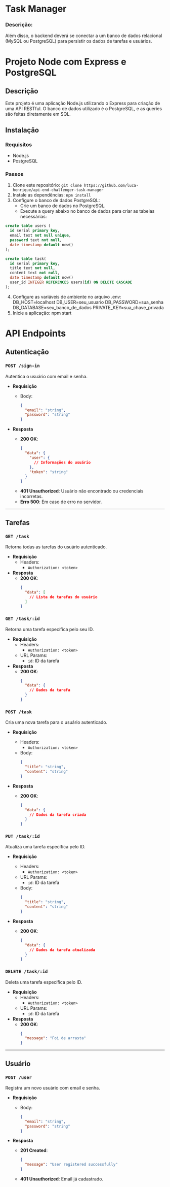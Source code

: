 # Task Manager

### Descrição:

Além disso, o backend deverá se conectar a um banco de dados relacional (MySQL ou PostgreSQL) para persistir os dados de tarefas e usuários.

# Projeto Node com Express e PostgreSQL

## Descrição

Este projeto é uma aplicação Node.js utilizando o Express para criação de uma API RESTful. O banco de dados utilizado é o PostgreSQL, e as queries são feitas diretamente em SQL.

## Instalação

### Requisitos

- Node.js
- PostgreSQL

### Passos

1. Clone este repositório: `git clone https://github.com/luca-henrique/api-end-challenger-task-manager`
2. Instale as dependências: `npm install`
3. Configure o banco de dados PostgreSQL:
   - Crie um banco de dados no PostgreSQL.
   - Execute a query abaixo no banco de dados para criar as tabelas necessárias:

```sql
create table users (
  id serial primary key,
  email text not null unique,
  password text not null,
  date timestamp default now()
);

create table task(
  id serial primary key,
  title text not null,
  content text not null,
  date timestamp default now()
  user_id INTEGER REFERENCES users(id) ON DELETE CASCADE
);
```

4. Configure as variáveis de ambiente no arquivo .env:
   DB_HOST=localhost
   DB_USER=seu_usuario
   DB_PASSWORD=sua_senha
   DB_DATABASE=seu_banco_de_dados
   PRIVATE_KEY=sua_chave_privada
5. Inicie a aplicação: npm start

# API Endpoints

## Autenticação

### `POST /sign-in`

Autentica o usuário com email e senha.

- **Requisição**

  - Body:
    ```json
    {
      "email": "string",
      "password": "string"
    }
    ```

- **Resposta**
  - **200 OK**:
    ```json
    {
      "data": {
        "user": {
          // Informações do usuário
        },
        "token": "string"
      }
    }
    ```
  - **401 Unauthorized**: Usuário não encontrado ou credenciais incorretas.
  - **Erro 500**: Em caso de erro no servidor.

---

## Tarefas

### `GET /task`

Retorna todas as tarefas do usuário autenticado.

- **Requisição**
  - Headers:
    - `Authorization: <token>`
- **Resposta**
  - **200 OK**:
    ```json
    {
      "data": [
        // Lista de tarefas do usuário
      ]
    }
    ```

### `GET /task/:id`

Retorna uma tarefa específica pelo seu ID.

- **Requisição**
  - Headers:
    - `Authorization: <token>`
  - URL Params:
    - `id`: ID da tarefa
- **Resposta**
  - **200 OK**:
    ```json
    {
      "data": {
        // Dados da tarefa
      }
    }
    ```

### `POST /task`

Cria uma nova tarefa para o usuário autenticado.

- **Requisição**

  - Headers:
    - `Authorization: <token>`
  - Body:
    ```json
    {
      "title": "string",
      "content": "string"
    }
    ```

- **Resposta**
  - **200 OK**:
    ```json
    {
      "data": {
        // Dados da tarefa criada
      }
    }
    ```

### `PUT /task/:id`

Atualiza uma tarefa específica pelo ID.

- **Requisição**

  - Headers:
    - `Authorization: <token>`
  - URL Params:
    - `id`: ID da tarefa
  - Body:
    ```json
    {
      "title": "string",
      "content": "string"
    }
    ```

- **Resposta**
  - **200 OK**:
    ```json
    {
      "data": {
        // Dados da tarefa atualizada
      }
    }
    ```

### `DELETE /task/:id`

Deleta uma tarefa específica pelo ID.

- **Requisição**
  - Headers:
    - `Authorization: <token>`
  - URL Params:
    - `id`: ID da tarefa
- **Resposta**
  - **200 OK**:
    ```json
    {
      "message": "Foi de arrasta"
    }
    ```

---

## Usuário

### `POST /user`

Registra um novo usuário com email e senha.

- **Requisição**

  - Body:
    ```json
    {
      "email": "string",
      "password": "string"
    }
    ```

- **Resposta**
  - **201 Created**:
    ```json
    {
      "message": "User registered successfully"
    }
    ```
  - **401 Unauthorized**: Email já cadastrado.
